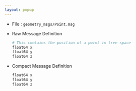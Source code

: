 ```yaml
---
layout: popup
---
```


- File : `geometry_msgs/Point.msg`
- Raw Message Definition

  ```py
  # This contains the position of a point in free space
  float64 x
  float64 y
  float64 z
  ```

- Compact Message Definition

  ```c
  float64 x
  float64 y
  float64 z
  ```
